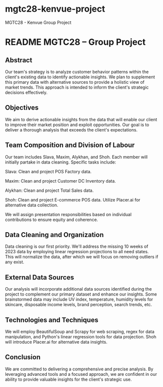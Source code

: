 # mgtc28-kenvue-project
MGTC28 - Kenvue Group Project

# README MGTC28 – Group Project

## Abstract

Our team's strategy is to analyze customer behavior patterns within the client's existing data to identify actionable insights. We plan to supplement this primary data with alternative sources to provide a holistic view of market trends. This approach is intended to inform the client's strategic decisions effectively.

## Objectives

We aim to derive actionable insights from the data that will enable our client to improve their market position and exploit opportunities. Our goal is to deliver a thorough analysis that exceeds the client's expectations.

## Team Composition and Division of Labour

Our team includes Slava, Maxim, Alykhan, and Shoh. Each member will initially partake in data cleaning. Specific tasks include:

Slava: Clean and project POS Factory data.

Maxim: Clean and project Customer DC Inventory data.

Alykhan: Clean and project Total Sales data.

Shoh: Clean and project E-commerce POS data. Utilize Placer.ai for alternative data collection.

We will assign presentation responsibilities based on individual contributions to ensure equity and coherence.

## Data Cleaning and Organization

Data cleaning is our first priority. We'll address the missing 10 weeks of 2023 data by employing linear regression projections to all need states. This will normalize the data, after which we will focus on removing outliers if any exist.

## External Data Sources

Our analysis will incorporate additional data sources identified during the project to complement our primary dataset and enhance our insights. Some brainstormed data may include UV index, temperature, humidity levels for skincare, disposable income levels, brand perception, search trends, etc.


## Technologies and Techniques

We will employ BeautifulSoup and Scrapy for web scraping, regex for data manipulation, and Python's linear regression tools for data projection. Shoh will introduce Placer.ai for alternative data insights.

## Conclusion

We are committed to delivering a comprehensive and precise analysis. By leveraging advanced tools and a focused approach, we are confident in our ability to provide valuable insights for the client's strategic use.
